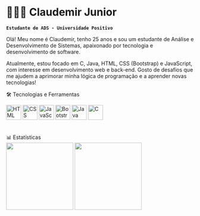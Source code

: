 # 👨🏽‍💻 Claudemir Junior

**`Estudante de ADS - Universidade Positivo`**

Olá! Meu nome é Claudemir, tenho 25 anos e sou um estudante de Análise e Desenvolvimento de Sistemas, apaixonado por tecnologia e desenvolvimento de software.

Atualmente, estou focado em C, Java, HTML, CSS (Bootstrap) e JavaScript, com interesse em desenvolvimento web e back-end. Gosto de desafios que me ajudem a aprimorar minha lógica de programação e a aprender novas tecnologias!

🛠️ Tecnologias e Ferramentas
<div align="left"> <img title="HTML" width="40px" src="https://cdn.jsdelivr.net/gh/devicons/devicon@latest/icons/html5/html5-original.svg"/> <img title="CSS" width="40px" src="https://cdn.jsdelivr.net/gh/devicons/devicon@latest/icons/css3/css3-original.svg"/> <img title="JavaScript" width="40px" src="https://cdn.jsdelivr.net/gh/devicons/devicon@latest/icons/javascript/javascript-original.svg"/> <img title="Bootstrap" width="40px" src="https://cdn.jsdelivr.net/gh/devicons/devicon@latest/icons/bootstrap/bootstrap-original.svg"/> <img title="Java" width="40px" src="https://cdn.jsdelivr.net/gh/devicons/devicon@latest/icons/java/java-original.svg"/> <img title="C" width="40px" src="https://cdn.jsdelivr.net/gh/devicons/devicon@latest/icons/c/c-original.svg"/> </div>
<br/><br/>
📊 Estatísticas
<div align="left"> <img height="180em" src="https://github-readme-stats.vercel.app/api?username=Claudemir786&show_icons=true&theme=merko&include_all_commits=true&locale=pt-br"/> <img height="180em" src="https://github-readme-stats.vercel.app/api/top-langs/?username=Claudemir786&theme=merko&layout=compact&custom_title=Tecnologias"/> </div>

